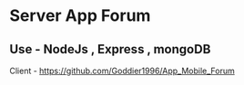 # Server App Forum

## Use - NodeJs , Express , mongoDB

Client - https://github.com/Goddier1996/App_Mobile_Forum
 
